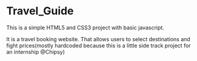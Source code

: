 # Travel_Guide

This is a simple HTML5 and CSS3 project with basic javascript.

It is a travel booking website. That allows users to select destinations and fight prices(mostly hardcoded because this is a little side track project for an internship @Chipsy)
